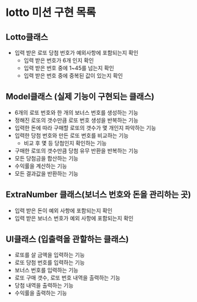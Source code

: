 # lotto 미션 구현 목록

## Lotto클래스
- 입력 받은 로또 당첨 번호가 예외사항에 포함되는지 확인
  - 입력 받은 번호가 6개 인지 확인
  - 입력 받은 번호 중에 1~45를 넘는지 확인
  - 입력 받은 번호 중에 중복된 값이 있는지 확인

## Model클래스 (실제 기능이 구현되는 클래스)
- 6개의 로또 번호와 한 개의 보너스 번호를 생성하는 기능
- 정해진 로또의 갯수만큼 로또 번호 생성을 반복하는 기능
- 입력한 돈에 따라 구매할 로또의 갯수가 몇 개인지 파악하는 기능
- 입력한 당첨 번호와 만든 로또 번호를 비교하는 기능
  - 비교 후 몇 등 당첨인지 확인하는 기능
- 구매한 로또의 갯수만큼 당첨 유무 반환을 반복하는 기능
- 모든 당첨금을 합산하는 기능
- 수익률을 계산하는 기능
- 모든 결과값을 반환하는 기능

## ExtraNumber 클래스(보너스 번호와 돈을 관리하는 곳)
- 입력 받은 돈이 예외 사항에 포함되는지 확인
- 입력 받은 보너스 번호가 예외 사항에 포함되는지 확인

## UI클래스 (입출력을 관할하는 클래스)
- 로또를 살 금액을 입력하는 기능
- 로또 당첨 번호를 입력하는 기능
- 보너스 번호를 입력하는 기능
- 로또 구매 갯수, 로또 번호 내역을 출력하는 기능
- 당첨 내역을 출력하는 기능
- 수익률을 출력하는 기능
